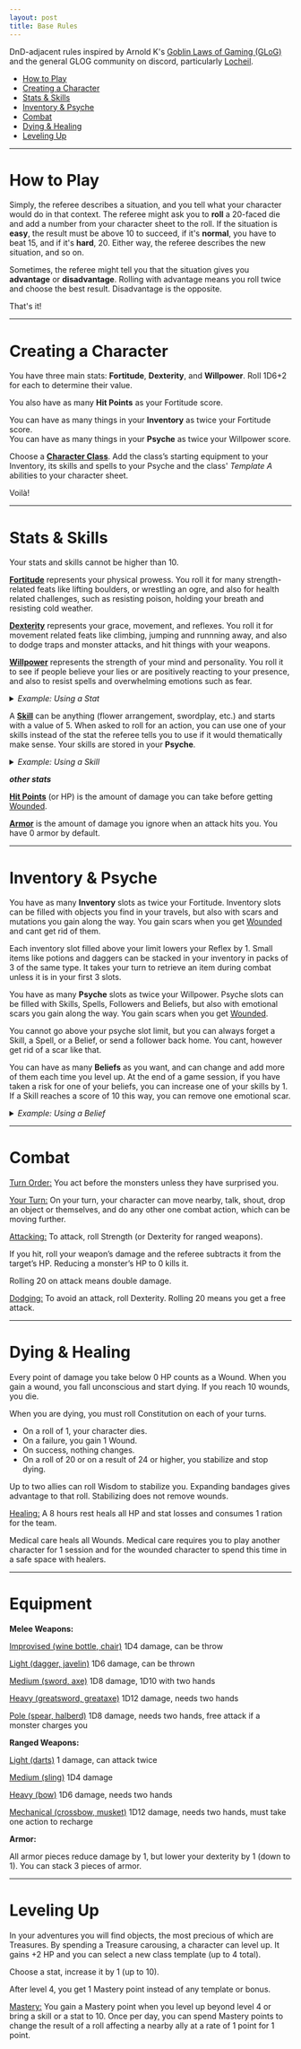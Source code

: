 ```yaml
---
layout: post
title: Base Rules
---
```


DnD-adjacent rules inspired by Arnold K's [Goblin Laws of Gaming (GLoG)](http://goblinpunch.blogspot.com/2020/04/lair-of-lamb-final.html) and the general GLOG community on discord, particularly [Locheil](https://nothicseye.blogspot.com/).

- [How to Play](#how-to-play)
- [Creating a Character](#creating-a-character)
- [Stats & Skills](#stats--skills)
- [Inventory & Psyche](#inventory--psyche)
- [Combat](#combat)
- [Dying & Healing](#dying--healing)
- [Leveling Up](#leveling-up)

---

# **How to Play**

Simply, the referee describes a situation, and you tell what your character would do in that context. The referee might ask you to **roll** a 20-faced die and add a number from your character sheet to the roll. If the situation is **easy**, the result must be above 10 to succeed, if it's **normal**, you have to beat 15, and if it's **hard**, 20. Either way, the referee describes the new situation, and so on. 

Sometimes, the referee might tell you that the situation gives you **advantage** or **disadvantage**. Rolling with advantage means you roll twice and choose the best result. Disadvantage is the opposite.

That's it!

---

# **Creating a Character**

You have three main stats: **Fortitude**, **Dexterity**, and **Willpower**. Roll 1D6+2 for each to determine their value.

You also have as many **Hit Points** as your Fortitude score.

You can have as many things in your **Inventory** as twice your Fortitude score. <br>
You can have as many things in your **Psyche** as twice your Willpower score.

Choose a [**Character Class**](https://saltygoo.github.io/classes/). Add the class’s starting equipment to your Inventory, its skills and spells to your Psyche and the class' _Template A_ abilities to your character sheet.

Voilà!

---

# Stats & Skills

Your stats and skills cannot be higher than 10.

<ins>**Fortitude**</ins> represents your physical prowess. You roll it for many strength-related feats like lifting boulders, or wrestling an ogre, and also for health related challenges, such as resisting poison, holding your breath and resisting cold weather.

<ins>**Dexterity**</ins> represents your grace, movement, and reflexes. You roll it for movement related feats like climbing, jumping and runnning away, and also to dodge traps and monster attacks, and hit things with your weapons.

<ins>**Willpower**</ins> represents the strength of your mind and personality. You roll it to see if people believe your lies or are positively reacting to your presence, and also to resist spells and overwhelming emotions such as fear.

<details markdown="1">
<summary><i>Example: Using a Stat</i></summary>
*Beau is running away from a troll. He rolls a D20 and adds his Dexterity for a total of 17. This is higher than 15 and means that Beau is out of reach in another location of his choice. However, Gretchen, Beau's ally, rolled 12. That means she hasn't escaped the troll, and both of them will have to keep fighting in the next room in the dungeon.*
</details>

A <ins>**Skill**</ins> can be anything (flower arrangement, swordplay, etc.) and starts with a value of 5. When asked to roll for an action, you can use one of your skills instead of the stat the referee tells you to use if it would thematically make sense. Your skills are stored in your **Psyche**.

<details markdown="1">
<summary><i>Example: Using a Skill</i></summary>
*Beau has 3 points of Willpower and 5 points of a skill named "Swamp Dweller". When trying to parley with a troll, the referee asks him to roll Willpower, but Beau argues that his Swamp Dweller skill makes as much sense to use. The referee agrees and Beau adds 5 to his roll instead of 3.*
</details>

***other stats***

<ins>**Hit Points**</ins> (or HP) is the amount of damage you can take before getting [Wounded](#dying--healing).

<ins>**Armor**</ins> is the amount of damage you ignore when an attack hits you. You have 0 armor by default.

---

# Inventory & Psyche

You have as many **Inventory** slots as twice your Fortitude. Inventory slots can be filled with objects you find in your travels, but also with scars and mutations you gain along the way. You gain scars when you get [Wounded](#dying--healing) and cant get rid of them.

Each inventory slot filled above your limit lowers your Reflex by 1. Small items like potions and daggers can be stacked in your inventory in packs of 3 of the same type. It takes your turn to retrieve an item during combat unless it is in your first 3 slots.

You have as many **Psyche** slots as twice your Willpower. Psyche slots can be filled with Skills, Spells, Followers and Beliefs, but also with emotional scars you gain along the way. You gain scars when you get [Wounded](#dying--healing).

You cannot go above your psyche slot limit, but you can always forget a Skill, a Spell, or a Belief, or send a follower back home. You cant, however get rid of a scar like that.

You can have as many **Beliefs** as you want, and can change and add more of them each time you level up. At the end of a game session, if you have taken a risk for one of your beliefs, you can increase one of your skills by 1. If a Skill reaches a score of 10 this way, you can remove one emotional scar.

<details markdown="1">
<summary><i>Example: Using a Belief</i></summary>
*Gretchen is figthing a dangerous troll. Her teammate Beau decides to leave his hiding spot to come to her rescue because he believes in selflessness. At the end of the session, he can increase one of his skills by 1 as a reward for having acted upon his Belief.*
</details>

---

# Combat

<ins>Turn Order:</ins> You act before the monsters unless they have surprised you.

<ins>Your Turn:</ins> On your turn, your character can move nearby, talk, shout, drop an object or themselves, and do any other one combat action, which can be moving further.

<ins>Attacking:</ins> To attack, roll Strength (or Dexterity for ranged weapons).

If you hit, roll your weapon’s damage and the referee subtracts it from the target’s HP. Reducing a monster’s HP to 0 kills it.

Rolling 20 on attack means double damage.

<ins>Dodging:</ins> To avoid an attack, roll Dexterity. Rolling 20 means you get a free attack.

---

# Dying & Healing

Every point of damage you take below 0 HP counts as a Wound. When you gain a wound, you fall unconscious and start dying. If you reach 10 wounds, you die.

When you are dying, you must roll Constitution on each of your turns.
- On a roll of 1, your character dies.
- On a failure, you gain 1 Wound.
- On success, nothing changes.
- On a roll of 20 or on a result of 24 or higher, you stabilize and stop dying.

Up to two allies can roll Wisdom to stabilize you. Expanding bandages gives advantage to that roll. Stabilizing does not remove wounds.

<ins>Healing:</ins> A 8 hours rest heals all HP and stat losses and consumes 1 ration for the team.

Medical care heals all Wounds. Medical care requires you to play another character for 1 session and for the wounded character to spend this time in a safe space with healers.

---

# Equipment

**Melee Weapons:**

<ins>Improvised (wine bottle, chair)</ins>
1D4 damage, can be throw

<ins>Light (dagger, javelin)</ins>
1D6 damage, can be thrown

<ins>Medium (sword, axe)</ins>
1D8 damage, 1D10 with two hands

<ins>Heavy (greatsword, greataxe)</ins>
1D12 damage, needs two hands

<ins>Pole (spear, halberd)</ins>
1D8 damage, needs two hands,
free attack if a monster charges you

**Ranged Weapons:**

<ins>Light (darts)</ins>
1 damage, can attack twice

<ins>Medium (sling)</ins>
1D4 damage

<ins>Heavy (bow)</ins>
1D6 damage, needs two hands

<ins>Mechanical (crossbow, musket)</ins>
1D12 damage, needs two hands,
must take one action to recharge

**Armor:**

All armor pieces reduce damage by 1, but lower your dexterity by 1 (down to 1). You can stack 3 pieces of armor.

---

# Leveling Up

In your adventures you will find objects, the most precious of which are Treasures. By spending a Treasure carousing, a character can level up. It gains +2 HP and you can select a new class template (up to 4 total).

Choose a stat, increase it by 1 (up to 10).

After level 4, you get 1 Mastery point instead of any template or bonus.

<ins>Mastery:</ins> You gain a Mastery point when you level up beyond level 4 or bring a skill or a stat to 10. Once per day, you can spend Mastery points to change the result of a roll affecting a nearby ally at a rate of 1 point for 1 point.
